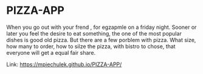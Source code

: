 # PIZZA-APP

  When you go out with your frend  , for egzapmle on a friday night. Sooner or later you feel the desire to eat something, the one of the most popular dishes is good old pizza. But there are a few porblem with pizza. What size, how many to order, how to silze the pizza, with bistro to chose, that everyone will get a equal fair share.

Link:  https://mpiechulek.github.io/PIZZA-APP/
